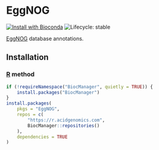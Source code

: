 # EggNOG

[![Install with Bioconda](https://img.shields.io/badge/install%20with-bioconda-brightgreen.svg?style=flat)](http://bioconda.github.io/recipes/r-eggnog/README.html) ![Lifecycle: stable](https://img.shields.io/badge/lifecycle-stable-brightgreen.svg)

[EggNOG][] database annotations.

## Installation

### [R][] method

```r
if (!requireNamespace("BiocManager", quietly = TRUE)) {
    install.packages("BiocManager")
}
install.packages(
    pkgs = "EggNOG",
    repos = c(
        "https://r.acidgenomics.com",
        BiocManager::repositories()
    ),
    dependencies = TRUE
)
```

[eggnog]: http://eggnog.embl.de/
[r]: https://www.r-project.org/

